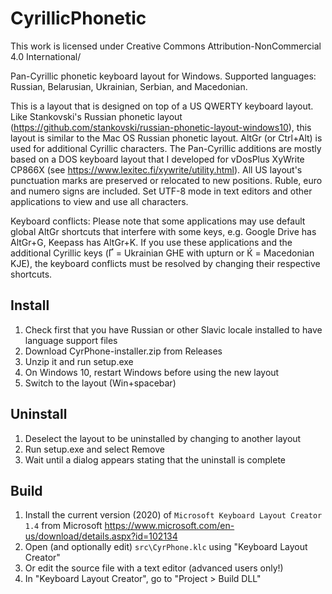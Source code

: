 # CyrillicPhonetic
This work is licensed under Creative Commons Attribution-NonCommercial 4.0 International/

Pan-Cyrillic phonetic keyboard layout for Windows. Supported languages: Russian, Belarusian, Ukrainian, Serbian, and Macedonian.

This is a layout that is designed on top of a US QWERTY keyboard layout. Like Stankovski's Russian phonetic layout (https://github.com/stankovski/russian-phonetic-layout-windows10), this layout is similar to the Mac OS Russian phonetic layout. AltGr (or Ctrl+Alt) is used for additional Cyrillic characters. The Pan-Cyrillic additions are mostly based on a DOS keyboard layout that I developed for vDosPlus XyWrite CP866X (see https://www.lexitec.fi/xywrite/utility.html). All US layout's punctuation marks are preserved or relocated to new positions. Ruble, euro and numero signs are included. Set UTF-8 mode in text editors and other applications to view and use all characters. 

Keyboard conflicts: Please note that some applications may use default global AltGr shortcuts that interfere with some keys, e.g. Google Drive has AltGr+G, Keepass has AltGr+K. If you use these applications and the additional Cyrillic keys (Ґ = Ukrainian GHE with upturn or Ќ = Macedonian KJE), the keyboard conflicts must be resolved by changing their respective shortcuts.

## Install

1. Check first that you have Russian or other Slavic locale installed to have language support files
2. Download CyrPhone-installer.zip from Releases
3. Unzip it and run setup.exe
4. On Windows 10, restart Windows before using the new layout
5. Switch to the layout (Win+spacebar)

## Uninstall

1. Deselect the layout to be uninstalled by changing to another layout
2. Run setup.exe and select Remove
3. Wait until a dialog appears stating that the uninstall is complete

## Build

1. Install the current version (2020) of `Microsoft Keyboard Layout Creator 1.4` from Microsoft https://www.microsoft.com/en-us/download/details.aspx?id=102134
2. Open (and optionally edit) `src\CyrPhone.klc` using "Keyboard Layout Creator"
3. Or edit the source file with a text editor (advanced users only!)
4. In "Keyboard Layout Creator", go to "Project > Build DLL"

